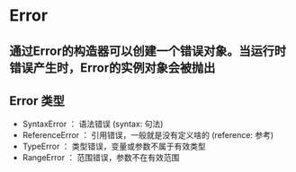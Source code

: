 # Error

## 通过Error的构造器可以创建一个错误对象。当运行时错误产生时，Error的实例对象会被抛出

## Error 类型

  - SyntaxError ： 语法错误  (syntax: 句法)
  - ReferenceError ： 引用错误，一般就是没有定义啥的 (reference: 参考)
  - TypeError ： 类型错误，变量或参数不属于有效类型
  - RangeError ： 范围错误，参数不在有效范围
